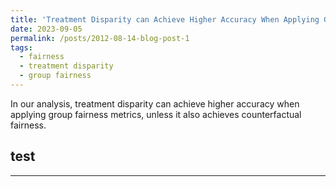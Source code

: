 ```yaml
---
title: 'Treatment Disparity can Achieve Higher Accuracy When Applying Group Fairness Metrics'
date: 2023-09-05
permalink: /posts/2012-08-14-blog-post-1
tags:
  - fairness
  - treatment disparity
  - group fairness
---
```


In our analysis, treatment disparity can achieve higher accuracy when applying group fairness metrics, unless it also achieves counterfactual fairness.



## test

------